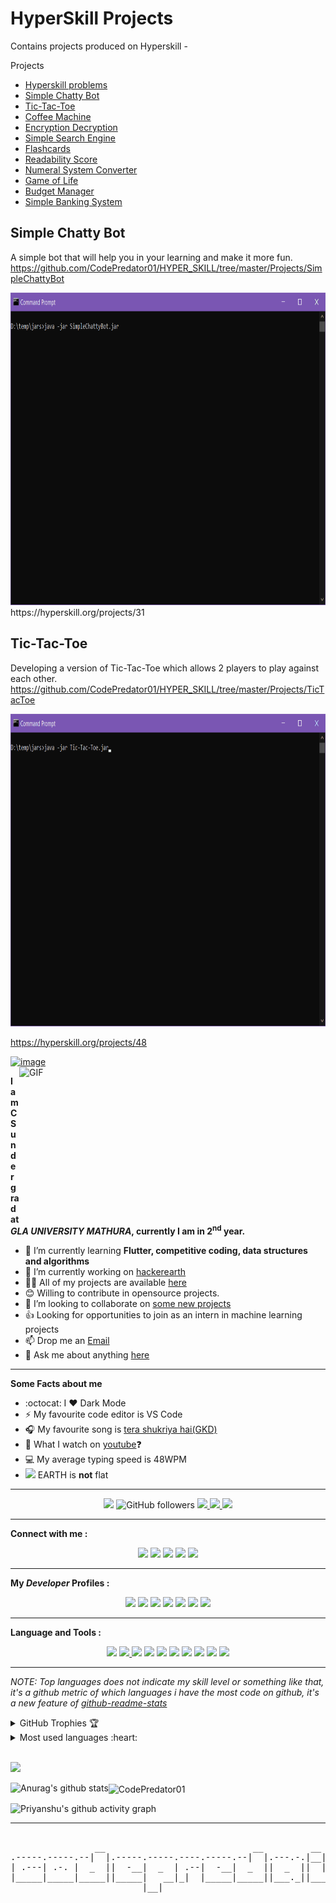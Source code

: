 # HyperSkill Projects
Contains projects produced on Hyperskill -  

<!-- START doctoc generated TOC please keep comment here to allow auto update -->
<!-- DON'T EDIT THIS SECTION, INSTEAD RE-RUN doctoc TO UPDATE -->
Projects

- [Hyperskill problems](#hyperskill-problems)
- [Simple Chatty Bot](#simple-chatty-bot)
- [Tic-Tac-Toe](#tic-tac-toe)
- [Coffee Machine](#coffee-machine)
- [Encryption Decryption](#encryption-decryption)
- [Simple Search Engine](#simple-search-engine)
- [Flashcards](#flashcards)
- [Readability Score](#readability-score)
- [Numeral System Converter](#numeral-system-converter)
- [Game of Life](#game-of-life)
- [Budget Manager](#budget-manager)
- [Simple Banking System](#simple-banking-system-in-progress)

<!-- END doctoc generated TOC please keep comment here to allow auto update -->

## Simple Chatty Bot
A simple bot that will help you in your learning and make it more fun.    
https://github.com/CodePredator01/HYPER_SKILL/tree/master/Projects/SimpleChattyBot

<img src="https://github.com/CodePredator01/HYPER_SKILL/blob/master/Projects/SimpleChattyBot/SimpleChattyBot.gif" width="800" height="500" />  
https://hyperskill.org/projects/31

## Tic-Tac-Toe
Developing a version of Tic-Tac-Toe which allows 2 players to play against each other.      
https://github.com/CodePredator01/HYPER_SKILL/tree/master/Projects/TicTacToe

<img src="https://github.com/CodePredator01/HYPER_SKILL/blob/master/Projects/TicTacToe/Tic-Tac-Toe.gif" width="800" height="500" />  

https://hyperskill.org/projects/48




<!--# Hi there, <img src="Assets/Hi.gif" height="32px"> I'm [Priyanshu Vishwakarma!](https://github.com/CodePredator01)
<!--[![image](https://www.linkpicture.com/q/Illegenix_3.png)](https://github.com/CodePredator01/CodePredator/tree/main)-->

[![image](https://www.linkpicture.com/q/codee.png)](https://www.linkpicture.com/view.php?img=LPic6051dd370afe61450011312)<img align="right" alt="GIF" src="https://github.com/abhisheknaiidu/abhisheknaiidu/blob/master/code.gif?raw=true" width="490" height="243" />
 
**I am CS undergrad at <i>GLA UNIVERSITY MATHURA</i>, currently I am in 2<sup>nd</sup> year.**
- 🌱 I’m currently learning **Flutter, competitive coding, data structures and algorithms**
- 🔭 I’m currently working on [hackerearth](https://www.hackerearth.com/@Codepredator01)
- 👨‍💻 All of my projects are available <a href="https://github.com/CodePredator01?tab=repositories">here</a>
- 😊 Willing to contribute in opensource projects.
- 👯 I’m looking to collaborate on [some new projects](https://github.com/CodePredator01)
- 👍 Looking for opportunities to join as an intern in machine learning projects
- 📫 Drop me an <a href="mailto: priyanshuvish555@gmail.com">Email</a>
- 💬 Ask me about anything [here](https://github.com/CodePredator01/CodePredator/issues)

---

**Some Facts about me**

- :octocat: I ❤️ Dark Mode
- ⚡ My favourite code editor is VS Code
- 🎧 My favourite song is <a href="https://www.youtube.com/watch?v=aLPhZaCS-Kk">tera shukriya hai(GKD)</a>
- 👀 What I watch on <a href="https://www.youtube.com/channel/UC_x5XG1OV2P6uZZ5FSM9Ttw">youtube</a>❓
- 💻 My average typing speed is 48WPM
- <img src="Assets/Earth.gif" height="20px"> EARTH is <b>not</b> flat
-----

<!--
<img src="https://komarev.com/ghpvc/?username=CodePredator01&color=blue&style=flat&label=PROFILE+VIEWS"> <img alt="GitHub followers" src="https://img.shields.io/github/followers/CodePredator01?style=social"/> [![Years Badge](https://badges.pufler.dev/years/CodePredator01)](https://badges.pufler.dev) [![Repositries Badge](https://badges.pufler.dev/repos/CodePredator01)](https://badges.pufler.dev)  [![Commits Badge](https://badges.pufler.dev/commits/monthly/CodePredator01)](https://badges.pufler.dev)-->
<p align="center">
  <img src="https://komarev.com/ghpvc/?username=CodePredator01&color=blue&style=flat&label=PROFILE+VIEWS"> <img alt="GitHub followers" src="https://img.shields.io/github/followers/CodePredator01?style=social"/> <a href="https://github.com/CodePredator01" target="_blank">
    <img src="https://badges.pufler.dev/years/CodePredator01"/>
  </a> <a href="https://github.com/CodePredator01?tab=repositories" target="_blank">
    <img src="https://badges.pufler.dev/repos/CodePredator01"/>
  </a> <a href="https://badges.pufler.dev" target="_blank">
    <img src="https://badges.pufler.dev/commits/monthly/CodePredator01"/>
  </a>
</p>  

---
**Connect with me :**

<p align = "center">  
  <a href="https://www.facebook.com/priyanshu.vishwakarma.50552/"><img src="https://img.shields.io/badge/Facebook-add-blue.svg?logo=facebook&logoColor=white"></a> <a href="https://www.instagram.com/codepredator01/"><img src="https://img.shields.io/badge/Instagram-follow-purple.svg?logo=instagram&logoColor=white"></a> <a href="https://www.linkedin.com/in/codepredator01/"><img src="https://img.shields.io/badge/LinkedIn-connect-blue.svg?logo=linkedin&logoColor=white"></a> <a href="https://www.quora.com/profile/Priyanshu-Vishwakarma-10"><img src="https://img.shields.io/badge/Quora-ask-red.svg?logo=quora"></a> <a href="https://twitter.com/priyans37122490"><img src="https://img.shields.io/twitter/follow/priyans37122490?style=social"></a>
     <!--[![Snapchat](https://img.shields.io/badge/Snapchat-add-yellow.svg?logo=snapchat&logoColor=white)](https://www.snapchat.com/add/akshatvg)[![Discord](https://img.shields.io/badge/Discord-Join-black.svg?logo=discord&logoColor=white)](https://discord.gg/D2w3xDtc9g)-->
</p>

----
**My _Developer_ Profiles :**

<p align="center">
  <a href="https://www.hackerrank.com/CodePredator01"><img src="https://img.shields.io/badge/-HackerRank-33BF11?style=for-the-badge&logo=HackerRank&logoColor=white"></a>
  <a href="https://www.hackerearth.com/@Codepredator01"><img src="https://img.shields.io/badge/-HAKEREARTH-33AACC?style=for-the-badge&logo=HackerEarth&logoColor=white"></a>
  <a href="https://hyperskill.org/profile/2998745"><img src="https://img.shields.io/badge/-Hyperskill-000000?style=for-the-badge&logo=JetBrains&logoColor=white"></a>
  <a href="https://www.codechef.com/users/codepredator1"><img src="https://img.shields.io/badge/-Codechef-5B4638?style=for-the-badge&logo=CodeChef&logoColor=white"></a>
  <a href="https://github.com/CodePredator01"><img src="https://img.shields.io/badge/-GITHUB-181717?style=for-the-badge&logo=GitHub&logoColor=white"></a>
  <a href="https://www.coursera.org/user/8cb50a7ad10686a6558d4503fd005b28"><img src="https://img.shields.io/badge/-Coursera-2A73CC?style=for-the-badge&logo=Coursera&logoColor=white"></a>
  <a href="https://codepen.io/codepredator01"><img src="https://img.shields.io/badge/-CodePen-181717?style=for-the-badge&logo=Codepen&logoColor=white"></a>
</p>

---
**Language and Tools :**

<p align = "center">
  <img src="https://img.shields.io/badge/python%20-%2314354C.svg?&style=for-the-badge&logo=python&logoColor=white"/>
    <a href="shorturl.at/knMZ6"><img src="https://img.shields.io/badge/java%20-%23DA2307.svg?&style=for-the-badge&logo=Java&logoColor=white"/> </a>
  <img src="https://img.shields.io/badge/flutter%20-%31589FF.svg?&style=for-the-badge&logo=flutter&logoColor=white"/>
  <img src="https://img.shields.io/badge/css%20-%23055C.svg?&style=for-the-badge&logo=C&logoColor=white"/> 
  <img src="https://img.shields.io/badge/HTML%20-%2300599C.svg?&style=for-the-badge&logo=HackerRank&logoColor=white"/> 
  <img src="https://img.shields.io/badge/markdown-%23000000.svg?&style=for-the-badge&logo=markdown&logoColor=white"/> 
  <a href="coursera.org/verify/RAN3AFYHP7NJ"><img src="https://img.shields.io/badge/SQL%20-%234479A1.svg?&style=for-the-badge&logo=MySQL&logoColor=white"/></a>
  <img src="https://img.shields.io/badge/git%20-%23F05033.svg?&style=for-the-badge&logo=git&logoColor=white"/> 
  <img src="https://img.shields.io/badge/PostgreSQl%20-%234479A1.svg?&style=for-the-badge&logo=Postgresql&logoColor=white"/>
  <img src="https://img.shields.io/badge/Linux%20-%2312224C.svg?&style=for-the-badge&logo=linux&logoColor=white"/>
</p>

---

<!--- 
  if you have forked this to use on your profile, 
  Change the `github-readme-stats.anuraghazra1.vercel.app` to `github-readme-stats.vercel.app` 
--->

<!-- Change the `github-readme-stats.anuraghazra1.vercel.app` to `github-readme-stats.vercel.app`  -->

*NOTE: Top languages does not indicate my skill level or something like that, it's a github metric of which languages i have the most code on github, it's a new feature of [github-readme-stats](https://github.com/CodePredator01)*

<details align="left">
  <summary>GitHub Trophies 🏆</summary>
<p align="left">
  <a href="https://github.com/CodePredator01" target="_blank">
    <img src="https://github-profile-trophy.vercel.app/?username=CodePredator01&theme=flat&layout=compact&title_color=00FF00"/>
  </a>
</p>
</details>
<details>
  <summary>Most used languages :heart: </summary>

<p><img align="left" src="https://github-readme-stats.vercel.app/api/top-langs/?username=CodePredator01&custom_title=Most Used Languages &layout=compact&theme=algolia&langs_count=10" alt="CodePredator01" /></p>
</details> <br>

<img height="27" src="https://img.shields.io/badge/Priyanshu Vishwakarma's GitHub Stats - 😊-red.svg?&style=for-the-badge&logo=CodePredator01&logoColor=blue" /> <br>  
  

<a href="https://github.com/anuraghazra/github-readme-stats">
  <img align="left" src="https://github-readme-stats.anuraghazra1.vercel.app/api?username=CodePredator01&show_icons=true&include_all_commits=true&theme=algolia" alt="Anurag's github stats" />
</a> 
 <img align="center" src="https://github-readme-streak-stats.herokuapp.com/?user=CodePredator01&layout=compact&theme=algolia" alt="CodePredator01" /> <br>


![Priyanshu's github activity graph](https://activity-graph.herokuapp.com/graph?username=CodePredator01&theme=dracula&layout=compact&title_color=FF69B4)

<hr>
<pre align=center> 
                __                            __         __                
.-----.-----.--|  |.-----.-----.----.-----.--|  |.---.-.|__|   .-----.----.
| .---| .-. |  _  ||  -__|  _  | .--|  -__|  _  ||  _  ||  |__ | .-. | .--'
|_____|_____|_____||_____|   __|_|  |_____|_____||___._||_____||_____|_|   
                         |__|                                              
						                                                                            
</pre>

